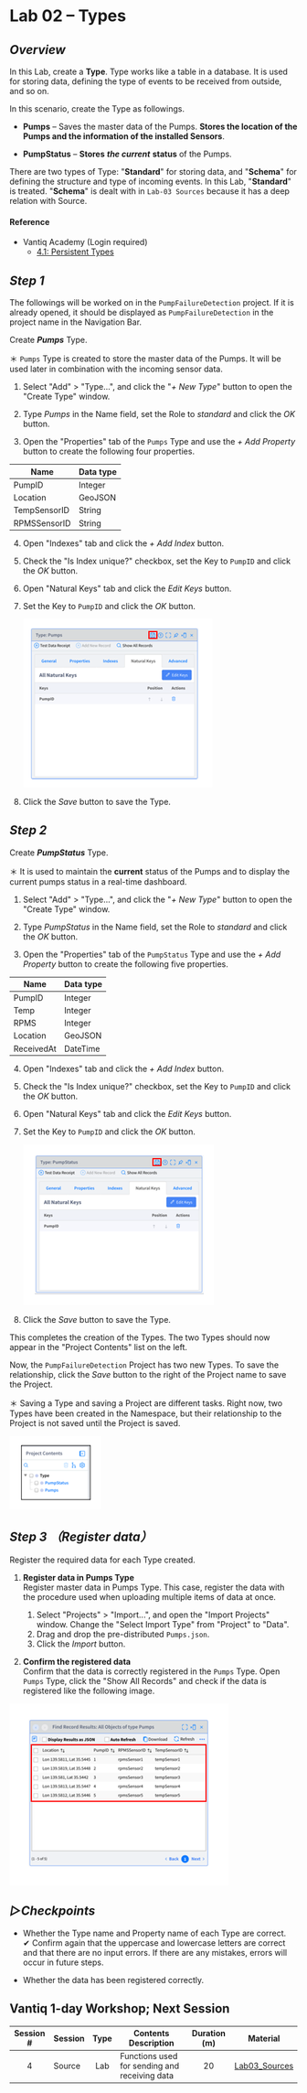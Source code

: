 # **Lab 02 – Types**

## ***Overview***

In this Lab, create a **Type**. Type works like a table in a database. It is used for storing data, defining the type of events to be received from outside, and so on.  

In this scenario, create the Type as followings.

-   **Pumps** – Saves the master data of the Pumps. **Stores the location of the Pumps and the information of the installed Sensors**.

-   **PumpStatus** – **Stores** ***the current*** **status** of the Pumps.

There are two types of Type: "**Standard**" for storing data, and "**Schema**" for defining the structure and type of incoming events. In this Lab, "**Standard**" is treated. "**Schema**" is dealt with in `Lab-03 Sources` because it has a deep relation with Source.  

#### Reference
- Vantiq Academy (Login required)
  - [4.1: Persistent Types](https://community.vantiq.com/courses/developer-level-1-course/lessons/4-analyze-enrich-data/topic/4-1-persistent-types-master/)

## ***Step 1***

The followings will be worked on in the `PumpFailureDetection` project.
If it is already opened, it should be displayed as `PumpFailureDetection` in the project name in the Navigation Bar.

Create ***Pumps*** Type.

＊ `Pumps` Type is created to store the master data of the Pumps. It will be used later in combination with the incoming sensor data.

1. Select "Add" > "Type...", and click the "_+ New Type_" button to open the "Create Type" window.

2. Type _Pumps_ in the Name field, set the Role to _standard_ and click the _OK_ button.  

3. Open the "Properties" tab of the `Pumps` Type and use the _+ Add Property_ button to create the following four properties.  

| Name         | Data type |
|--------------|----------|
| PumpID       | Integer  |
| Location     | GeoJSON  |
| TempSensorID | String   |
| RPMSSensorID | String   |

4. Open "Indexes" tab and click the _+ Add Index_ button.  

5. Check the "Is Index unique?" checkbox, set the Key to `PumpID` and click the _OK_ button.  

6. Open "Natural Keys" tab and click the _Edit Keys_ button.

7. Set the Key to `PumpID` and click the _OK_ button.

    ![Configure Pumps Type](../../imgs/Lab02/image1.png)

8. Click the _Save_ button to save the Type.

## ***Step 2***

Create ***PumpStatus*** Type.  

＊ It is used to maintain the **current** status of the Pumps and to display the current pumps status in a real-time dashboard.

1. Select "Add" > "Type...", and click the "_+ New Type_" button to open the "Create Type" window.  

2. Type _PumpStatus_ in the Name field, set the Role to _standard_ and click the _OK_ button.  

3. Open the "Properties" tab of the `PumpStatus` Type and use the _+ Add Property_ button to create the following five properties.  

| Name       | Data type |
|------------|----------|
| PumpID     | Integer  |
| Temp       | Integer  |
| RPMS       | Integer  |
| Location   | GeoJSON  |
| ReceivedAt | DateTime |

4. Open "Indexes" tab and click the _+ Add Index_ button.

5. Check the "Is Index unique?" checkbox, set the Key to `PumpID` and click the _OK_ button.

6. Open "Natural Keys" tab and click the _Edit Keys_ button.  

7. Set the Key to `PumpID` and click the _OK_ button.  

    ![Configure PumpsStatus Type](../../imgs/Lab02/image2.png)

8. Click the _Save_ button to save the Type.  

This completes the creation of the Types. The two Types should now appear in the "Project Contents" list on the left.

Now, the `PumpFailureDetection` Project has two new Types. To save the relationship, click the _Save_ button to the right of the Project name to save the Project.  

＊ Saving a Type and saving a Project are different tasks. Right now, two Types have been created in the Namespace, but their relationship to the Project is not saved until the Project is saved.  

  ![Display Types](../../imgs/Lab02/image3.png)


## ***Step 3 （Register data）***

Register the required data for each Type created.

1. **Register data in Pumps Type**  
Register master data in Pumps Type. This case, register the data with the procedure used when uploading multiple items of data at once.    
    1. Select "Projects" > "Import...", and open the "Import Projects" window. Change the "Select Import Type" from "Project" to "Data".  
    2. Drag and drop the pre-distributed `Pumps.json`.    
    3. Click the _Import_ button.

2.  **Confirm the registered data**  
Confirm that the data is correctly registered in the `Pumps` Type. Open `Pumps` Type, click the "Show All Records" and check if the data is registered like the following image.  

  ![Confirm the registered data](../../imgs/Lab02/image4.png)

## ***▷Checkpoints***

-   Whether the Type name and Property name of each Type are correct.   
    ✔︎   Confirm again that the uppercase and lowercase letters are correct and that there are no input errors. If there are any mistakes, errors will occur in future steps.

-   Whether the data has been registered correctly.

## Vantiq 1-day Workshop; Next Session    
|Session #|Session      | Type  |Contents Description       |Duration (m)|Material               |
|:-----:|--------------|:------:|---------------------------|:-:|--------------------------------|
|4|Source|Lab|Functions used for sending and receiving data|20|[Lab03_Sources](4-Lab03_Sources.md)|  
